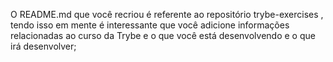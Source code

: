O README.md que você recriou é referente ao repositório trybe-exercises , tendo isso em mente é interessante que você adicione informações relacionadas ao curso da Trybe e o que você está desenvolvendo e o que irá desenvolver;
